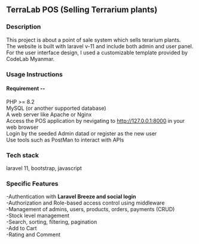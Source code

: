 ## TerraLab POS (Selling Terrarium plants)
### Description
  This project is about a point of sale system which sells terarium plants.  
  The website is built with laravel v-11 and include both admin and user panel.  
  For the user interface design, I used a customizable template provided by CodeLab Myanmar.
### Usage Instructions
#### Requirement --
  PHP >= 8.2  
  MySQL (or another supported database)  
  A web server like Apache or Nginx  
  Access the POS application by nevigating to http://127.0.0.1:8000 in your web browser  
  Login by the seeded Admin datad or register as the new user  
  Use tools such as PostMan to interact with APIs
### Tech stack
laravel 11, bootstrap, javascript  
### Specific Features
-Authentication with **Laravel Breeze and social login**  
-Authorization and Role-based access control using middleware  
-Management of admins, users, products, orders, payments (CRUD)  
-Stock level management  
-Search, sorting, filtering, pagination  
-Add to Cart  
-Rating and Comment  
